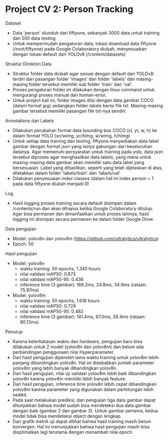 # Project CV 2: Person Tracking

Dataset
- Data 'person' diunduh dari fiftyone, sebanyak 3000 data untuk training dan 500 data testing
- Untuk mempermudah pengaturan data, lokasi download data fiftyone (/root/fiftyone) pada Google Colaboratory diubah, menyesuaikan dengan lokasi default dari YOLOv8 (/content/datasets)

Struktur Direktori Data
- Struktur folder data diubah agar sesuai dengan default dari YOLOv8: terdiri dari pasangan folder 'images' dan folder 'labels' dan masing-masing folder tersebut memiliki sub folder 'train' dan 'val'.
- Proses pengaturan folder ini dilakukan dengan linux command untuk mengurangi proses manual dan human-error.
- Untuk project kali ini, folder images diisi dengan data gambar COCO (dalam format jpg) sedangkan folder labels berisi file txt. Masing-masing gambar tersebut memiliki pasangan file txt-nya sendiri.

Annotations dan Labels
- Dilakukan perubahan format data bounding box COCO (xl, yt, w, h) ke dalam format YOLO (xc/wimg, yc/himg, w/wimg, h/himg)
- Untuk setiap data training dan testing, fiftyone menyediakan data label gambar dengan format json yang isinya gabungan dari keseluruhan datanya. Agar memenuhi persyaratan untuk training pada yolo, data json tersebut diproses agar menghasilkan data labels, yang mana untuk masing-masing data gambar akan memiliki satu data label yang bersesuaian. Label yang dihasilkan, seperti yang telah dijelaskan di atas, diletakkan dalam folder 'labels/train' dan 'labels/val'
- Dilakukan penyesuaian index classes (dalam hal ini index person = 1 pada data fiftyone diubah menjadi 0)

Log
- Hasil logging proses training secara default disimpan dalam /contents/run dan akan dihapus ketika Google Colaboratory ditutup. Agar bisa permanen dan dimanfaatkan untuk proses lainnya, hasil logging ini disimpan secara permanen ke dalam folder Google Drive 

Data pengujian
- Model: yolov8n dan yolov8m (https://github.com/ultralytics/ultralytics)
- Epoch: 50

Hasil pengujian
- Model: yolov8n
  - waktu training: 50 epochs, 1.345 hours
  - nilai validasi mAP50: 0.673
  - nilai validasi mAP50-95: 0.436
  - inference time (3 gambar): 168.2ms, 24.8ms, 34.9ms (rataan: 75.97ms)
- Model: yolov8m
  - waktu training: 50 epochs, 1.618 hours
  - nilai validasi mAP50: 0.729
  - nilai validasi mAP50-95: 0.482
  - inference time (3 gambar): 141.4ms, 67.0ms, 28.4ms (rataan: 80.13ms)

Penutup
- Karena keterbatasan waktu dan hardware, pengujian baru bisa dilakukan untuk 2 model (yolov8n dan yolov8m) dan belum ada perbandingan penggunaan nilai Hyperparameter. 
- Dari hasil pengujian diperoleh lama waktu training untuk yolov8m lebih panjang dibandingkan yolov8n. Hal ini disebabkan jumlah parameter yolov8m yang lebih banyak dibandingkan yolov8n.
- Dari hasil pengujian, nilai uji validasi yolov8m lebih baik dibandingkan yolov8n karena yolov8m memiliki lebih banyak feature.
- Dari hasil pengujian, inference time yolov8n lebih cepat dibandingkan yolov8m karena parameter yang digunakan dalam perhitungan lebih sedikit.
- Pada saat melakukan prediksi, dari pengujian tiga data gambar dapat ditunjukkan bahwa model sudah bisa mendeteksi dua data gambar dengan baik (gambar 2 dan gambar 3). Untuk gambar pertama, kedua model tidak bisa mendeteksi object dengan lengkap.
- Dari grafik metrik uji dapat dilihat bahwa hasil training masih belum konvergen. Hal ini menunjukkan bahwa hasil pengujian masih bisa dioptimalkan lagi terutama dengan menambah nilai epoch.
